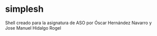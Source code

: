 # simplesh
Shell creado para la asignatura de ASO por Óscar Hernández Navarro y Jose Manuel Hidalgo Rogel
